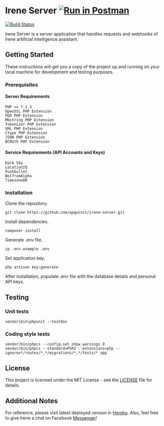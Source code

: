 # Irene Server [![Run in Postman](https://run.pstmn.io/button.svg)](https://app.getpostman.com/run-collection/4a15944cf8740f934549#?env%5BIrene%20-%20Local%5D=W3sia2V5IjoiYmFzZV91cmwiLCJ2YWx1ZSI6IiIsImVuYWJsZWQiOnRydWV9LHsia2V5IjoiZGlhbG9nZmxvd190b2tlbiIsInZhbHVlIjoiIiwiZW5hYmxlZCI6dHJ1ZX0seyJrZXkiOiJwdXNoYnVsbGV0X3Rva2VuIiwidmFsdWUiOiIiLCJlbmFibGVkIjp0cnVlfSx7ImtleSI6InB1c2hidWxsZXRfYWNjZXNzX3Rva2VuIiwidmFsdWUiOiIiLCJlbmFibGVkIjpmYWxzZX1d)
[![Build Status](https://travis-ci.org/apquinit/irene-server.svg?branch=master)](https://travis-ci.org/apquinit/irene-server)

Irene Server is a server application that handles requests and webhooks of Irene artificial intelligence assistant.

## Getting Started

These instructions will get you a copy of the project up and running on your local machine for development and testing purposes.

### Prerequisites

#### Server Requirements

```
PHP >= 7.1.3
OpenSSL PHP Extension
PDO PHP Extension
Mbstring PHP Extension
Tokenizer PHP Extension
XML PHP Extension
Ctype PHP Extension
JSON PHP Extension
BCMath PHP Extension
```

#### Service Requirements (API Accounts and Keys)

```
Dark Sky
LocationIQ
Pushbullet
WolframAlpha
TimezoneDB
```

### Installation

Clone the repository.

```
git clone https://github.com/apquinit/irene-server.git
```

Install dependencies.

```
composer install
```

Generate .env file.

```
cp .env.example .env
```

Set application key.

```
php artisan key:generate
```

After installation, populate .env file with the database details and personal API keys.

## Testing

### Unit tests

```
vendor\bin\phpunit --testdox 
```

### Coding style tests

```
vendor/bin/phpcs --config-set show_warnings 0
vendor/bin/phpcs --standard=PSR2 --extensions=php --ignore=*/routes/*,*/migrations/*,*/tests/* app
```

## License

This project is licensed under the MIT License - see the [LICENSE](LICENSE) file for details.

## Additional Notes

For reference, please visit latest deployed version in [Heroku](https://irene-server.herokuapp.com/).
Also, feel free to give Irene a chat on Facebook [Messenger](https://www.facebook.com/irene.artificial.intelligence.assistant.lite/)!
